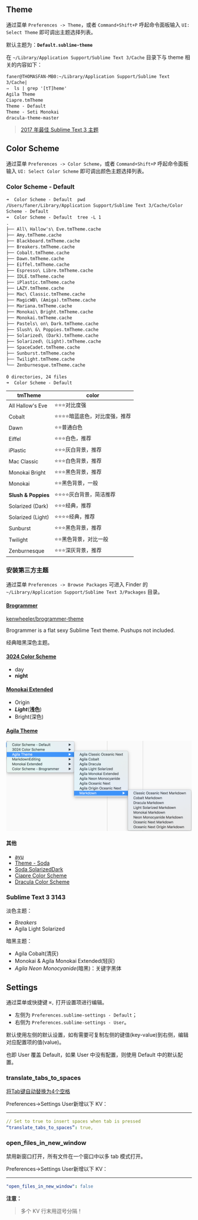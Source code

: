 
## Theme
通过菜单 `Preferences -> Theme`，或者 `Command+Shift+P` 呼起命令面板输入 `UI: Select Theme` 即可调出主题选择列表。

默认主题为：**`Default.sublime-theme`**

在 `~/Library/Application Support/Sublime Text 3/Cache` 目录下与 theme 相关的内容如下：

```Shell
faner@THOMASFAN-MB0:~/Library/Application Support/Sublime Text 3/Cache|
⇒  ls | grep '[tT]heme'       
Agila Theme
Ciapre.tmTheme
Theme - Default
Theme - Seti Monokai
dracula-theme-master
```

> [2017 年最佳 Sublime Text 3 主题](http://www.css88.com/archives/7962)  

## Color Scheme
通过菜单 `Preferences -> Color Scheme`，或者 `Command+Shift+P` 呼起命令面板输入 `UI: Select Color Scheme` 即可调出颜色主题选择列表。

### Color Scheme - Default
```Shell
➜  Color Scheme - Default  pwd
/Users/faner/Library/Application Support/Sublime Text 3/Cache/Color Scheme - Default
➜  Color Scheme - Default  tree -L 1
.
├── All\ Hallow's\ Eve.tmTheme.cache
├── Amy.tmTheme.cache
├── Blackboard.tmTheme.cache
├── Breakers.tmTheme.cache
├── Cobalt.tmTheme.cache
├── Dawn.tmTheme.cache
├── Eiffel.tmTheme.cache
├── Espresso\ Libre.tmTheme.cache
├── IDLE.tmTheme.cache
├── iPlastic.tmTheme.cache
├── LAZY.tmTheme.cache
├── Mac\ Classic.tmTheme.cache
├── MagicWB\ (Amiga).tmTheme.cache
├── Mariana.tmTheme.cache
├── Monokai\ Bright.tmTheme.cache
├── Monokai.tmTheme.cache
├── Pastels\ on\ Dark.tmTheme.cache
├── Slush\ &\ Poppies.tmTheme.cache
├── Solarized\ (Dark).tmTheme.cache
├── Solarized\ (Light).tmTheme.cache
├── SpaceCadet.tmTheme.cache
├── Sunburst.tmTheme.cache
├── Twilight.tmTheme.cache
└── Zenburnesque.tmTheme.cache

0 directories, 24 files
➜  Color Scheme - Default  
```

tmTheme            | color
-------------------|---------------------
All Hallow's Eve | ⭐️⭐️⭐️对比度强
Cobalt                   | ⭐️⭐️⭐️️⭐️️暗蓝底色，对比度强，推荐
Dawn                    | ⭐️⭐️普通白色
Eiffel                     | ⭐⭐️⭐️白色，推荐
iPlastic                 | ⭐⭐️⭐️灰白背景，推荐
Mac Classic        | ⭐⭐️⭐️白色背景，推荐
Monokai Bright     | ⭐⭐️⭐️黑色背景，推荐
Monokai                  | ⭐⭐️黑色背景，一般
**Slush & Poppies**  | ⭐⭐️⭐️⭐️灰白背景，简洁推荐
Solarized (Dark)   | ⭐️⭐️⭐️️经典，推荐
Solarized (Light)  | ⭐️⭐️⭐️️⭐️️经典，推荐
Sunburst                | ⭐️⭐️⭐️️黑色背景，推荐
Twilight                  | ⭐⭐️黑色背景，对比一般
Zenburnesque      | ⭐⭐️⭐️深灰背景，推荐

### 安装第三方主题
通过菜单 `Preferences -> Browse Packages` 可进入 Finder 的  `~/Library/Application Support/Sublime Text 3/Packages` 目录。

#### [Brogrammer](https://packagecontrol.io/packages/Theme%20-%20Brogrammer)
[kenwheeler/brogrammer-theme](https://github.com/kenwheeler/brogrammer-theme)

Brogrammer is a flat sexy Sublime Text theme. Pushups not included.

经典暗黑深色主题。

#### [3024 Color Scheme](https://packagecontrol.io/packages/3024%20Color%20Scheme)
- day  
- **night**  

#### [Monokai Extended](https://packagecontrol.io/packages/Monokai%20Extended)
-  Origin  
- **_Light_**(**浅色**)  
- Bright(深色)  

#### [Agila Theme](https://packagecontrol.io/packages/Agila%20Theme)
![Preferences-Color_Scheme.png](images/Preferences-Color_Scheme.png)

#### 其他
- [ayu](https://packagecontrol.io/packages/ayu)  
- [Theme - Soda](https://packagecontrol.io/packages/Theme%20-%20Soda)  
- [Soda Solarized​Dark](https://packagecontrol.io/packages/Theme%20-%20Soda%20SolarizedDark)  
- [Ciapre Color Scheme](https://packagecontrol.io/packages/Ciapre%20Color%20Scheme)  
- [Dracula Color Scheme](https://packagecontrol.io/packages/Dracula%20Color%20Scheme)  

### Sublime Text 3 3143
淡色主题：

- *Breakers*  
- Agila Light Solarized  

暗黑主题：

- Agila Cobalt(清灰)  
- Monokai & Agila Monokai Extended(轻灰)  
- *Agila Neon Monocyanide*(暗黑)：关键字黑体  

## Settings
通过菜单或快捷键 `⌘,` 打开设置项进行编辑。

- 左侧为 `Preferences.sublime-settings - Default`；
- 右侧为 `Preferences.sublime-settings - User`。

默认使用左侧的默认设置，如有需要可复制左侧的键值(key-value)到右侧，编辑对应配置项的值(value)。

也即 User 覆盖 Default，如果 User 中没有配置，则使用 Default 中的默认配置。

### translate_tabs_to_spaces
[将Tab键自动替换为4个空格](http://blog.csdn.net/intel80586/article/details/8306699)

Preferences->Settings User新增以下 KV：

---

```YAML
// Set to true to insert spaces when tab is pressed
“translate_tabs_to_spaces”: true,
```

### open_files_in_new_window
禁用新窗口打开，所有文件在一个窗口中以多 tab 模式打开。

Preferences->Settings User新增以下 KV：

---

```YAML
"open_files_in_new_window": false
```

**注意：**

> 多个 KV 行末用逗号分隔！

